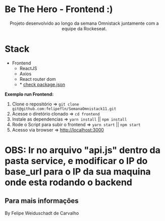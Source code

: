 # Be The Hero - Frontend :)

<p align="center">
Projeto desenvolvido ao longo da semana Omnistack juntamente com a equipe da Rockeseat.

# Stack

- Frontend
  - ReactJS
  - Axios
  - React router dom
  - \* [check package.json](/frontend/package.json)


**Exemplo run Frontend:**
1. Clone o repositório => `git clone git@github.com:felipefln/SemanaOmnistack11.git`
2. Acesse o diretório clonado => `cd frontend`
3. Instale as dependencias => `yarn install` || `npm install`
4. Rode o Script para subir o frontend => `yarn start` || `npm start`
5. Acesso via browser => [http://localhost:3000](http://localhost:3000)



# OBS: Ir no arquivo "api.js" dentro da pasta service, e modificar o IP do base_url para o IP da sua maquina onde esta rodando o backend


## Para mais informações

By Felipe Weiduschadt de Carvalho